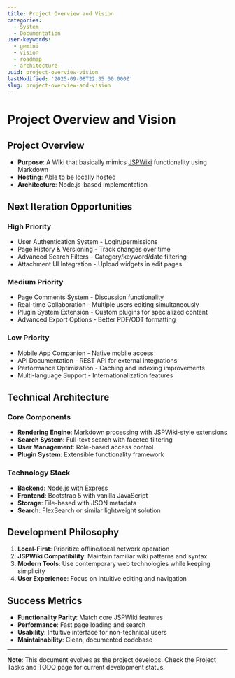 ```yaml
---
title: Project Overview and Vision
categories:
  - System
  - Documentation
user-keywords:
  - gemini
  - vision
  - roadmap
  - architecture
uuid: project-overview-vision
lastModified: '2025-09-08T22:35:00.000Z'
slug: project-overview-and-vision
---
```


# Project Overview and Vision

## Project Overview

* **Purpose**: A Wiki that basically mimics [JSPWiki](https://github.com/apache/jspwiki) functionality using Markdown
* **Hosting**: Able to be locally hosted
* **Architecture**: Node.js-based implementation

## Next Iteration Opportunities

### High Priority

* User Authentication System - Login/permissions
* Page History & Versioning - Track changes over time
* Advanced Search Filters - Category/keyword/date filtering
* Attachment UI Integration - Upload widgets in edit pages

### Medium Priority

* Page Comments System - Discussion functionality
* Real-time Collaboration - Multiple users editing simultaneously
* Plugin System Extension - Custom plugins for specialized content
* Advanced Export Options - Better PDF/ODT formatting

### Low Priority

* Mobile App Companion - Native mobile access
* API Documentation - REST API for external integrations
* Performance Optimization - Caching and indexing improvements
* Multi-language Support - Internationalization features

## Technical Architecture

### Core Components
- **Rendering Engine**: Markdown processing with JSPWiki-style extensions
- **Search System**: Full-text search with faceted filtering
- **User Management**: Role-based access control
- **Plugin System**: Extensible functionality framework

### Technology Stack
- **Backend**: Node.js with Express
- **Frontend**: Bootstrap 5 with vanilla JavaScript
- **Storage**: File-based with JSON metadata
- **Search**: FlexSearch or similar lightweight solution

## Development Philosophy

1. **Local-First**: Prioritize offline/local network operation
2. **JSPWiki Compatibility**: Maintain familiar wiki patterns and syntax
3. **Modern Tools**: Use contemporary web technologies while keeping simplicity
4. **User Experience**: Focus on intuitive editing and navigation

## Success Metrics

- **Functionality Parity**: Match core JSPWiki features
- **Performance**: Fast page loading and search
- **Usability**: Intuitive interface for non-technical users
- **Maintainability**: Clean, documented codebase

---

**Note**: This document evolves as the project develops. Check the Project Tasks and TODO page for current development status.
